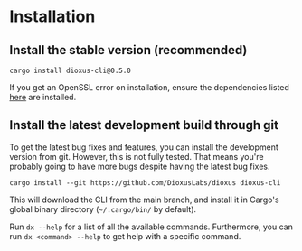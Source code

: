 # Installation

## Install the stable version (recommended)

```
cargo install dioxus-cli@0.5.0
```

If you get an OpenSSL error on installation, ensure the dependencies listed [here](https://docs.rs/openssl/latest/openssl/#automatic) are installed.

## Install the latest development build through git

To get the latest bug fixes and features, you can install the development version from git. However, this is not fully tested. That means you're probably going to have more bugs despite having the latest bug fixes.

```
cargo install --git https://github.com/DioxusLabs/dioxus dioxus-cli
```

This will download the CLI from the main branch, and install it in Cargo's global binary directory (`~/.cargo/bin/` by default).

Run `dx --help` for a list of all the available commands. Furthermore, you can run `dx <command> --help` to get help with a specific command.
